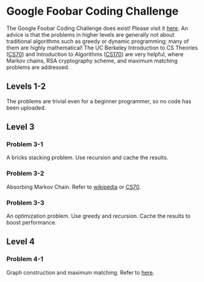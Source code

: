 # Google Foobar Coding Challenge

The Google Foobar Coding Challenge does exist! Please visit it [here](https://foobar.withgoogle.com). An advice is that the problems in higher levels are generally not about traditional algorithms such as greedy or dynamic programming; many of them are highly mathematical! The UC Berkeley Introduction to CS Theories ([CS70](https://eecs70.org)) and Introduction to Algorithms ([CS170](https://cs170.org)) are very helpful, where Markov chains, RSA cryptography scheme, and maximum matching problems are addressed.

## Levels 1-2

The problems are trivial even for a beginner programmer, so no code has been uploaded.

## Level 3

### Problem 3-1

A bricks stacking problem. Use recursion and cache the results.

### Problem 3-2

Absorbing Markov Chain. Refer to [wikipedia](https://en.wikipedia.org/wiki/Markov_chain) or [CS70](https://eecs70.org).

### Problem 3-3

An optimization problem. Use greedy and recursion. Cache the results to boost performance.

## Level 4

### Problem 4-1

Graph construction and maximum matching. Refer to [here](https://www.ics.uci.edu/~eppstein/PADS/CardinalityMatching.py).
